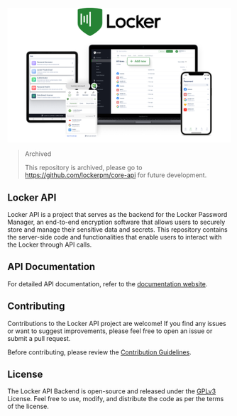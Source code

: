 ![Locker Password Manager](https://raw.githubusercontent.com/lockerpm/.github/main/images/locker2.png)

> Archived
>
> This repository is archived, please go to https://github.com/lockerpm/core-api for future development.

## Locker API
Locker API is a project that serves as the backend for the Locker Password Manager, an end-to-end encryption software that allows users to securely store and manage their sensitive data and secrets. This repository contains the server-side code and functionalities that enable users to interact with the Locker through API calls.

## API Documentation
For detailed API documentation, refer to the [documentation website](https://docs.locker.io/).


## Contributing
Contributions to the Locker API project are welcome! If you find any issues or want to suggest improvements, please feel free to open an issue or submit a pull request.

Before contributing, please review the [Contribution Guidelines](https://github.com/lockerpm/.github/blob/main/CONTRIBUTING.md).

## License
The Locker API Backend is open-source and released under the [GPLv3](./LICENSE) License. Feel free to use, modify, and distribute the code as per the terms of the license.
